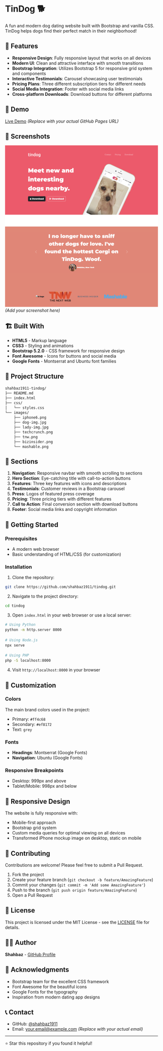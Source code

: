 # TinDog 🐕

A fun and modern dog dating website built with Bootstrap and vanilla CSS. TinDog helps dogs find their perfect match in their neighborhood!

## 🌟 Features

- **Responsive Design**: Fully responsive layout that works on all devices
- **Modern UI**: Clean and attractive interface with smooth transitions
- **Bootstrap Integration**: Utilizes Bootstrap 5 for responsive grid system and components
- **Interactive Testimonials**: Carousel showcasing user testimonials
- **Pricing Plans**: Three different subscription tiers for different needs
- **Social Media Integration**: Footer with social media links
- **Cross-platform Downloads**: Download buttons for different platforms

## 🚀 Demo

[Live Demo](https://shahbaz1911.github.io/tindog) *(Replace with your actual GitHub Pages URL)*

## 📸 Screenshots

![TinDog Homepage](images/tindog-1.png)
![TinDog Homepage](images/tindog-2.png)*(Add your screenshot here)*

## 🏗️ Built With

- **HTML5** - Markup language
- **CSS3** - Styling and animations
- **Bootstrap 5.2.0** - CSS framework for responsive design
- **Font Awesome** - Icons for buttons and social media
- **Google Fonts** - Montserrat and Ubuntu font families

## 📁 Project Structure

```
shahbaz1911-tindog/
├── README.md
├── index.html
├── css/
│   └── styles.css
└── images/
    ├── iphone6.png
    ├── dog-img.jpg
    ├── lady-img.jpg
    ├── techcrunch.png
    ├── tnw.png
    ├── bizinsider.png
    └── mashable.png
```

## 🎯 Sections

1. **Navigation**: Responsive navbar with smooth scrolling to sections
2. **Hero Section**: Eye-catching title with call-to-action buttons
3. **Features**: Three key features with icons and descriptions
4. **Testimonials**: Customer reviews in a Bootstrap carousel
5. **Press**: Logos of featured press coverage
6. **Pricing**: Three pricing tiers with different features
7. **Call to Action**: Final conversion section with download buttons
8. **Footer**: Social media links and copyright information

## 🚀 Getting Started

### Prerequisites

- A modern web browser
- Basic understanding of HTML/CSS (for customization)

### Installation

1. Clone the repository:
```bash
git clone https://github.com/shahbaz1911/tindog.git
```

2. Navigate to the project directory:
```bash
cd tindog
```

3. Open `index.html` in your web browser or use a local server:
```bash
# Using Python
python -m http.server 8000

# Using Node.js
npx serve

# Using PHP
php -S localhost:8000
```

4. Visit `http://localhost:8000` in your browser

## 🎨 Customization

### Colors
The main brand colors used in the project:
- Primary: `#ff4c68`
- Secondary: `#ef8172`
- Text: `grey`

### Fonts
- **Headings**: Montserrat (Google Fonts)
- **Navigation**: Ubuntu (Google Fonts)

### Responsive Breakpoints
- Desktop: 999px and above
- Tablet/Mobile: 998px and below

## 📱 Responsive Design

The website is fully responsive with:
- Mobile-first approach
- Bootstrap grid system
- Custom media queries for optimal viewing on all devices
- Transformed iPhone mockup image on desktop, static on mobile

## 🤝 Contributing

Contributions are welcome! Please feel free to submit a Pull Request.

1. Fork the project
2. Create your feature branch (`git checkout -b feature/AmazingFeature`)
3. Commit your changes (`git commit -m 'Add some AmazingFeature'`)
4. Push to the branch (`git push origin feature/AmazingFeature`)
5. Open a Pull Request

## 📝 License

This project is licensed under the MIT License - see the [LICENSE](LICENSE) file for details.

## 👨‍💻 Author

**Shahbaz** - [GitHub Profile](https://github.com/shahbaz1911)

## 🙏 Acknowledgments

- Bootstrap team for the excellent CSS framework
- Font Awesome for the beautiful icons
- Google Fonts for the typography
- Inspiration from modern dating app designs

## 📞 Contact

- GitHub: [@shahbaz1911](https://github.com/shahbaz1911)
- Email: your.email@example.com *(Replace with your actual email)*

---

⭐ Star this repository if you found it helpful!
